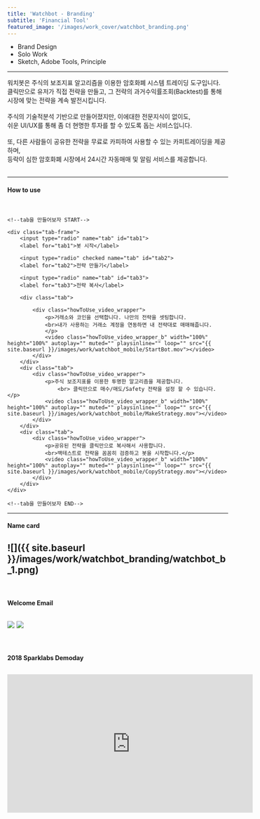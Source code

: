```yaml
---
title: 'Watchbot - Branding'
subtitle: 'Financial Tool'
featured_image: '/images/work_cover/watchbot_branding.png'
---
```




* Brand Design
* Solo Work
* Sketch, Adobe Tools, Principle  

<hr>
<div class="project_p">
  워치봇은 주식의 보조지표 알고리즘을 이용한 암호화폐 시스템 트레이딩 도구입니다.<br>
  클릭만으로 유저가 직접 전략을 만들고, 그 전략의 과거수익률조회(Backtest)를 통해 시장에 맞는 전략을 계속 발전시킵니다.  

  <br>
  <br>
  주식의 기술적분석 기반으로 만들어졌지만, 이에대한 전문지식이 없이도,  <br>
  쉬운 UI/UX를 통해 좀 더 현명한 투자를 할 수 있도록 돕는 서비스입니다.<br><br>
  또, 다른 사람들이 공유한 전략을 무료로 카피하여 사용할 수 있는 카피트레이딩을 제공하며,<br>
  등락이 심한 암호화폐 시장에서 24시간 자동매매 및 알림 서비스를 제공합니다.
</div>


<br>

<hr>


<!-- <video class="howToUse_video_wrapper_b" width="100%" height="100%" autoplay="" muted="" playsinline="" loop="" src="{{ site.baseurl }}/images/work/watchbot_mobile/StartBot.mov"></video> -->

<!--여기서부터 How to use-->
<h4>How to use</h4>
<br>

<div class="howToUse_wrapper">

    <!--tab을 만들어보자 START-->

    <div class="tab-frame">
        <input type="radio" name="tab" id="tab1">
        <label for="tab1">봇 시작</label>

        <input type="radio" checked name="tab" id="tab2">
        <label for="tab2">전략 만들기</label>

        <input type="radio" name="tab" id="tab3">
        <label for="tab3">전략 복사</label>

        <div class="tab">

            <div class="howToUse_video_wrapper">
                <p>거래소와 코인을 선택합니다. 나만의 전략을 셋팅합니다.
                <br>내가 사용하는 거래소 계정을 연동하면 내 전략대로 매매해줍니다.
                </p>
                <video class="howToUse_video_wrapper_b" width="100%" height="100%" autoplay="" muted="" playsinline="" loop="" src="{{ site.baseurl }}/images/work/watchbot_mobile/StartBot.mov"></video>
            </div>
        </div>
        <div class="tab">
            <div class="howToUse_video_wrapper">
                <p>주식 보조지표를 이용한 투명한 알고리즘을 제공합니다.
                    <br> 클릭만으로 매수/매도/Safety 전략을 설정 할 수 있습니다.</p>
                <video class="howToUse_video_wrapper_b" width="100%" height="100%" autoplay="" muted="" playsinline="" loop="" src="{{ site.baseurl }}/images/work/watchbot_mobile/MakeStrategy.mov"></video>
            </div>
        </div>
        <div class="tab">
            <div class="howToUse_video_wrapper">
                <p>공유된 전략을 클릭만으로 복사해서 사용합니다.
                <br>백테스트로 전략을 꼼꼼히 검증하고 봇을 시작합니다.</p>
                <video class="howToUse_video_wrapper_b" width="100%" height="100%" autoplay="" muted="" playsinline="" loop="" src="{{ site.baseurl }}/images/work/watchbot_mobile/CopyStrategy.mov"></video>
            </div>
        </div>
    </div>

    <!--tab을 만들어보자 END-->


</div>

---
<h4>Name card</h4>


![]({{ site.baseurl }}/images/work/watchbot_branding/watchbot_b_1.png)
---

<br>
<h4>Welcome Email</h4>

<h2>
  <div class="gallery" data-columns="2">
      <img src="{{ site.baseurl }}/images/work/watchbot_branding/watchbot_b_2.png">
      <img src="{{ site.baseurl }}/images/work/watchbot_branding/watchbot_b_5.png">
  </div>
</h2>


<br>

<h4>2018 Sparklabs Demoday</h4>
<h2>
  <iframe width="560" height="315" src="https://www.youtube-nocookie.com/embed/OCedARFnl2Y?start=87" frameborder="0" allow="autoplay; encrypted-media" allowfullscreen></iframe>
</h2>
